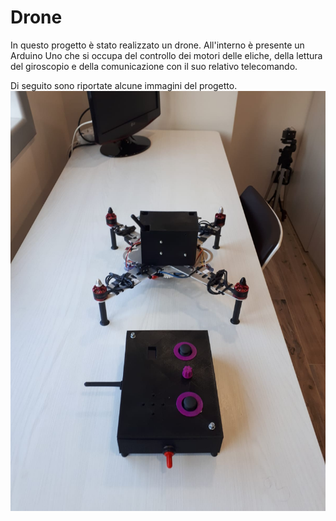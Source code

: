 # Drone
In questo progetto è stato realizzato un drone.
All'interno è presente un Arduino Uno che si occupa del controllo dei motori delle eliche, della lettura del giroscopio e della comunicazione con il suo relativo telecomando. 

Di seguito sono riportate alcune immagini del progetto.
<img src="./foto/foto_0.jpeg"></img>
